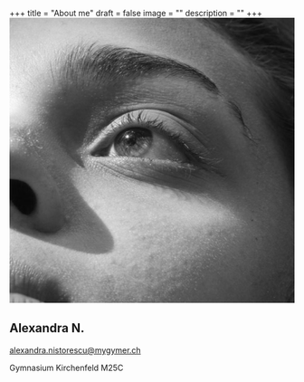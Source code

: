 +++
title = "About me"
draft = false
image = ""
description = ""
+++
![](oug2.jpg)

## Alexandra N.

alexandra.nistorescu@mygymer.ch

Gymnasium Kirchenfeld M25C
